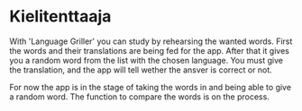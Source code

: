 # Kielitenttaaja
With 'Language Griller' you can study by rehearsing the wanted words. First the words and their translations are being fed for the app. After that it gives you a random word from the list with the chosen language. You must give the translation, and the app will tell wether the ansver is correct or not.

For now the app is in the stage of taking the words in and being able to give a random word. The function to compare the words is on the process.
